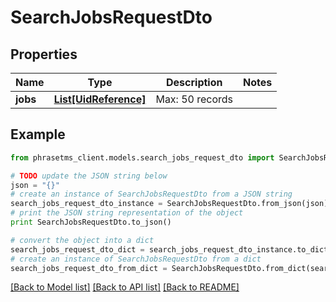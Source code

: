 # SearchJobsRequestDto

## Properties

| Name     | Type                                      | Description     | Notes |
| -------- | ----------------------------------------- | --------------- | ----- |
| **jobs** | [**List[UidReference]**](UidReference.md) | Max: 50 records |

## Example

```python
from phrasetms_client.models.search_jobs_request_dto import SearchJobsRequestDto

# TODO update the JSON string below
json = "{}"
# create an instance of SearchJobsRequestDto from a JSON string
search_jobs_request_dto_instance = SearchJobsRequestDto.from_json(json)
# print the JSON string representation of the object
print SearchJobsRequestDto.to_json()

# convert the object into a dict
search_jobs_request_dto_dict = search_jobs_request_dto_instance.to_dict()
# create an instance of SearchJobsRequestDto from a dict
search_jobs_request_dto_from_dict = SearchJobsRequestDto.from_dict(search_jobs_request_dto_dict)
```

[[Back to Model list]](../README.md#documentation-for-models) [[Back to API list]](../README.md#documentation-for-api-endpoints) [[Back to README]](../README.md)
